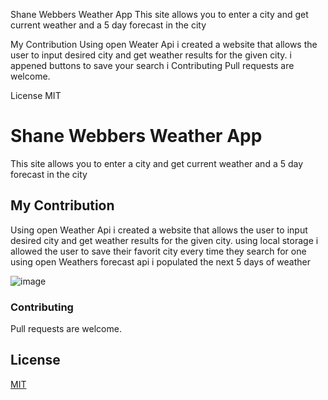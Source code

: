 Shane Webbers Weather App
This site allows you to enter a city and get current weather and a 5 day forecast in the city

My Contribution
Using open Weater Api i created a website that allows the user to input desired city and get weather results for the given city.
i appened buttons to save your search
i
Contributing
Pull requests are welcome.

License
MIT


# Shane Webbers Weather App

This site allows you to enter a city and get current weather and a 5 day forecast in the city



## My Contribution
Using open Weather Api i created a website that allows the user to input desired city and get weather results for the given city.
using local storage i allowed the user to save their favorit city every time they search for one
using open Weathers forecast api i populated the next 5 days of weather

![image](/screenshot.jpeg)




### Contributing
Pull requests are welcome.

## License
[MIT](https://choosealicense.com/licenses/mit/)
